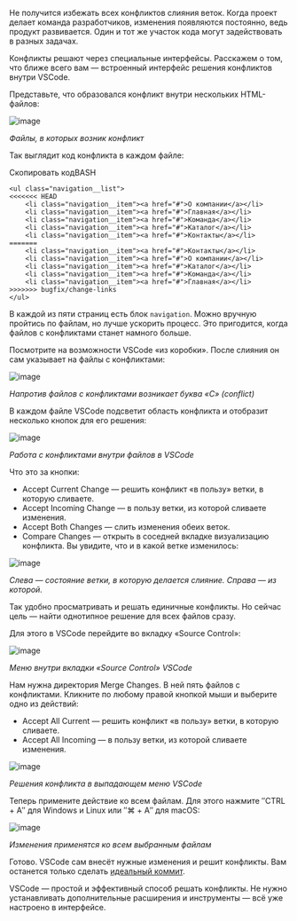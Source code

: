 

Не получится избежать всех конфликтов слияния веток. Когда проект делает команда разработчиков, изменения появляются постоянно, ведь продукт развивается. Один и тот же участок кода могут задействовать в разных задачах.

Конфликты решают через специальные интерфейсы. Расскажем о том, что ближе всего вам — встроенный интерфейс решения конфликтов внутри VSCode.

Представьте, что образовался конфликт внутри нескольких HTML-файлов:

![image](https://pictures.s3.yandex.net/resources/Frame_238_1587462935.png)

_Файлы, в которых возник конфликт_

Так выглядит код конфликта в каждом файле:

Скопировать кодBASH

```
<ul class="navigation__list">
<<<<<<< HEAD
    <li class="navigation__item"><a href="#">О компании</a></li>
    <li class="navigation__item"><a href="#">Главная</a></li>
    <li class="navigation__item"><a href="#">Команда</a></li>
    <li class="navigation__item"><a href="#">Каталог</a></li>
    <li class="navigation__item"><a href="#">Контакты</a></li>
=======
    <li class="navigation__item"><a href="#">Контакты</a></li>
    <li class="navigation__item"><a href="#">О компании</a></li>
    <li class="navigation__item"><a href="#">Каталог</a></li>
    <li class="navigation__item"><a href="#">Команда</a></li>
    <li class="navigation__item"><a href="#">Главная</a></li>
>>>>>>> bugfix/change-links
</ul> 
```

В каждой из пяти страниц есть блок `navigation`. Можно вручную пройтись по файлам, но лучше ускорить процесс. Это пригодится, когда файлов с конфликтами станет намного больше.

Посмотрите на возможности VSCode «из коробки». После слияния он сам указывает на файлы с конфликтами:

![image](https://pictures.s3.yandex.net/resources/Frame_239_1587462997.png)

_Напротив файлов с конфликтами возникает буква «С» (conflict)_

В каждом файле VSCode подсветит область конфликта и отобразит несколько кнопок для его решения:

![image](https://pictures.s3.yandex.net/resources/Frame_241_1587463042.png)

_Работа с конфликтами внутри файлов в VSCode_

Что это за кнопки:

-   Accept Current Change — решить конфликт «в пользу» ветки, в которую сливаете.
-   Accept Incoming Change — в пользу ветки, из которой сливаете изменения.
-   Accept Both Changes — слить изменения обеих веток.
-   Compare Changes — открыть в соседней вкладке визуализацию конфликта. Вы увидите, что и в какой ветке изменилось:

![image](https://pictures.s3.yandex.net/resources/Frame_242_1587463075.png)

_Слева — состояние ветки, в которую делается слияние. Справа — из которой._

Так удобно просматривать и решать единичные конфликты. Но сейчас цель — найти однотипное решение для всех файлов сразу.

Для этого в VSCode перейдите во вкладку «Source Control»:

![image](https://pictures.s3.yandex.net/resources/Frame_243_1587463106.png)

_Меню внутри вкладки «Source Control» VSCode_

Нам нужна директория Merge Changes. В ней пять файлов с конфликтами. Кликните по любому правой кнопкой мыши и выберите одно из действий:

-   Accept All Current — решить конфликт «в пользу» ветки, в которую сливаете.
-   Accept All Incoming — в пользу ветки, из которой сливаете изменения.

![image](https://pictures.s3.yandex.net/resources/Frame_244_1587463172.png)

_Решения конфликта в выпадающем меню VSCode_

Теперь примените действие ко всем файлам. Для этого нажмите ″CTRL + A″ для Windows и Linux или ″⌘ + A″ для macOS:

![image](https://pictures.s3.yandex.net/resources/Frame_245_1587463193.png)

_Изменения применятся ко всем выбранным файлам_

Готово. VSCode сам внесёт нужные изменения и решит конфликты. Вам останется только сделать [идеальный коммит](https://praktikum.yandex.ru/trainer/web/lesson/4fcc091e-e8f2-4a6e-8cad-de34038b438b).

VSCode — простой и эффективный способ решать конфликты. Не нужно устанавливать дополнительные расширения и инструменты — всё уже настроено в интерфейсе.